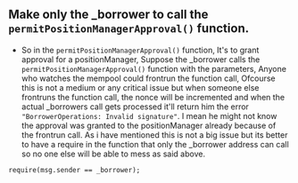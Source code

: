 ## Make only the _borrower to call the `permitPositionManagerApproval()` function.

- So in the `permitPositionManagerApproval()` function, It's to grant approval for a positionManager, Suppose the _borrower calls the `permitPositionManagerApproval()` function with the parameters, Anyone who watches the mempool could frontrun the function call, Ofcourse this is not a medium or any critical issue but when someone else frontruns the function call, the nonce will be incremented and when the actual _borrowers call gets processed it'll return him the error `"BorrowerOperations: Invalid signature"`. I mean he might not know the approval was granted to the positionManager already because of the frontrun call. As i have mentioned this is not a big issue but its better to have a require in the function that only the _borrower address can call so no one else will be able to mess as said above.

```
require(msg.sender == _borrower);
```
